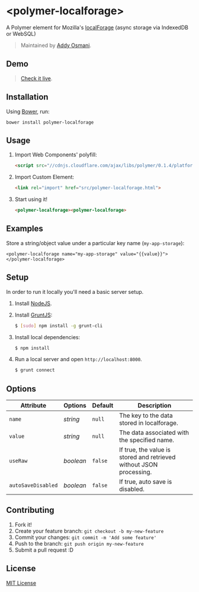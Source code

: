 # &lt;polymer-localforage&gt;

A Polymer element for Mozilla's [localForage](https://github.com/mozilla/localForage) (async storage via IndexedDB or WebSQL)

> Maintained by [Addy Osmani](https://github.com/addyosmani).

## Demo

> [Check it live](http://addyosmani.github.io/polymer-localforage/smoke.html).

## Installation

Using [Bower](http://bower.io), run:

```shell
bower install polymer-localforage
```

## Usage

1. Import Web Components' polyfill:

    ```html
    <script src="//cdnjs.cloudflare.com/ajax/libs/polymer/0.1.4/platform.js"></script>
    ```

2. Import Custom Element:

    ```html
    <link rel="import" href="src/polymer-localforage.html">
    ```

3. Start using it!

    ```html
    <polymer-localforage><polymer-localforage>
    ```

## Examples

Store a string/object value under a particular key name (`my-app-storage`):

```
<polymer-localforage name="my-app-storage" value="{{value}}"></polymer-localforage>
```

## Setup

In order to run it locally you'll need a basic server setup.

1. Install [NodeJS](http://nodejs.org/download/).
2. Install [GruntJS](http://gruntjs.com/):

    ```sh
    $ [sudo] npm install -g grunt-cli
    ```

3. Install local dependencies:

    ```sh
    $ npm install
    ```

4. Run a local server and open `http://localhost:8000`.

    ```sh
    $ grunt connect
    ```

## Options

Attribute  | Options                   | Default             | Description
---        | ---                       | ---                 | ---
`name`      | *string*                  | `null`               | The key to the data stored in localforage.
`value`      | *string*                  | `null`               | The data associated with the specified name.
`useRaw`      | *boolean*                  | `false`               | If true, the value is stored and retrieved without JSON processing.
`autoSaveDisabled`      | *boolean*                  | `false`               | If true, auto save is disabled.


## Contributing

1. Fork it!
2. Create your feature branch: `git checkout -b my-new-feature`
3. Commit your changes: `git commit -m 'Add some feature'`
4. Push to the branch: `git push origin my-new-feature`
5. Submit a pull request :D

## License

[MIT License](http://opensource.org/licenses/MIT)